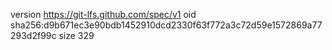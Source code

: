 version https://git-lfs.github.com/spec/v1
oid sha256:d9b671ec3e90bdb1452910dcd2330f63f772a3c72d59e1572869a77293d2f99c
size 329
